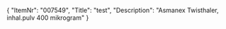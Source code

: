 {
  "ItemNr": "007549",
  "Title": "test",
  "Description": "Asmanex Twisthaler, inhal.pulv 400 mikrogram"
}